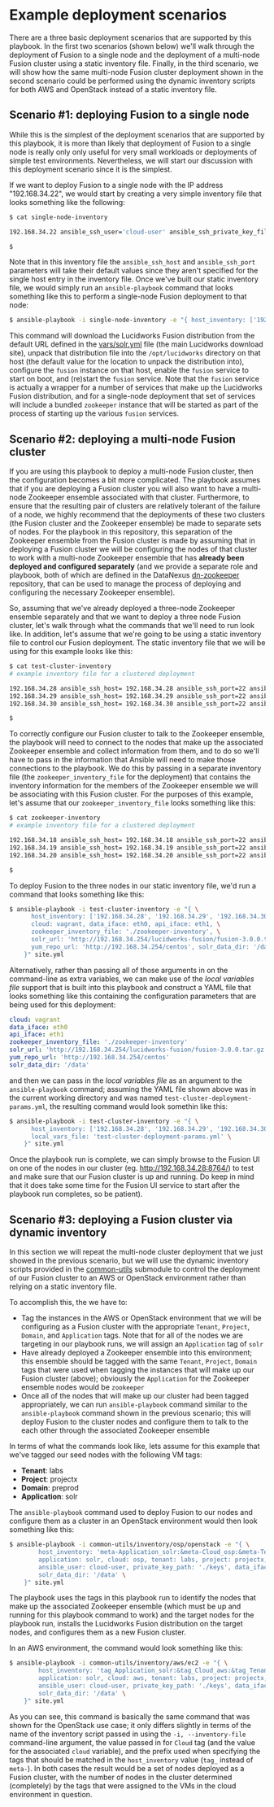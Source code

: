 # Example deployment scenarios

There are a three basic deployment scenarios that are supported by this playbook. In the first two scenarios (shown below) we'll walk through the deployment of Fusion to a single node and the deployment of a multi-node Fusion cluster using a static inventory file. Finally, in the third scenario, we will show how the same multi-node Fusion cluster deployment shown in the second scenario could be performed using the dynamic inventory scripts for both AWS and OpenStack instead of a static inventory file.

## Scenario #1: deploying Fusion to a single node
While this is the simplest of the deployment scenarios that are supported by this playbook, it is more than likely that deployment of Fusion to a single node is really only only useful for very small workloads or deployments of simple test environments. Nevertheless, we will start our discussion with this deployment scenario since it is the simplest.

If we want to deploy Fusion to a single node with the IP address "192.168.34.22", we would start by creating a very simple inventory file that looks something like the following:

```bash
$ cat single-node-inventory

192.168.34.22 ansible_ssh_user='cloud-user' ansible_ssh_private_key_file='keys/test_node_private_key'

$ 
```

Note that in this inventory file the `ansible_ssh_host` and `ansible_ssh_port` parameters will take their default values since they aren't specified for the single host entry in the inventory file. Once we've built our static inventory file, we would simply run an `ansible-playbook` command that looks something like this to perform a single-node Fusion deployment to that node:

```bash
$ ansible-playbook -i single-node-inventory -e "{ host_inventory: ['192.168.34.22'] }" site.yml
```

This command will download the Lucidworks Fusion distribution from the default URL defined in the [vars/solr.yml](../vars/solr.yml) file (the main Lucidworks download site), unpack that distribution file into the `/opt/lucidworks` directory on that host (the default value for the location to unpack the distribution into), configure the `fusion` instance on that host, enable the `fusion` service to start on boot, and (re)start the `fusion` service. Note that the `fusion` service is actually a wrapper for a number of services that make up the Lucidworks Fusion distribution, and for a single-node deployment that set of services will include a bundled `zookeeper` instance that will be started as part of the process of starting up the various `fusion` services.

## Scenario #2: deploying a multi-node Fusion cluster
If you are using this playbook to deploy a multi-node Fusion cluster, then the configuration becomes a bit more complicated. The playbook assumes that if you are deploying a Fusion cluster you will also want to have a multi-node Zookeeper ensemble associated with that cluster. Furthermore, to ensure that the resulting pair of clusters are relatively tolerant of the failure of a node, we highly recommend that the deployments of these two clusters (the Fusion cluster and the Zookeeper ensemble) be made to separate sets of nodes. For the playbook in this repository, this separation of the Zookeeper ensemble from the Fusion cluster is made by assuming that in deploying a Fusion cluster we will be configuring the nodes of that cluster to work with a multi-node Zookeeper ensemble that has **already been deployed and configured separately** (and we provide a separate role and playbook, both of which are defined in the DataNexus [dn-zookeeper](https://github.com/DataNexus/dn-zookeeper) repository, that can be used to manage the process of deploying and configuring the necessary Zookeeper ensemble).

So, assuming that we've already deployed a three-node Zookeeper ensemble separately and that we want to deploy a three node Fusion cluster, let's walk through what the commands that we'll need to run look like. In addition, let's assume that we're going to be using a static inventory file to control our Fusion deployment. The static inventory file that we will be using for this example looks like this:

```bash
$ cat test-cluster-inventory
# example inventory file for a clustered deployment

192.168.34.28 ansible_ssh_host= 192.168.34.28 ansible_ssh_port=22 ansible_ssh_user='cloud-user' ansible_ssh_private_key_file='keys/solr_cluster_private_key'
192.168.34.29 ansible_ssh_host= 192.168.34.29 ansible_ssh_port=22 ansible_ssh_user='cloud-user' ansible_ssh_private_key_file='keys/solr_cluster_private_key'
192.168.34.30 ansible_ssh_host= 192.168.34.30 ansible_ssh_port=22 ansible_ssh_user='cloud-user' ansible_ssh_private_key_file='keys/solr_cluster_private_key'

$
```

To correctly configure our Fusion cluster to talk to the Zookeeper ensemble, the playbook will need to connect to the nodes that make up the associated Zookeeper ensemble and collect information from them, and to do so we'll have to pass in the information that Ansible will need to make those connections to the playbook. We do this by passing in a separate inventory file (the `zookeeper_inventory_file` for the deployment) that contains the inventory information for the members of the Zookeeper ensemble we will be associating with this Fusion cluster. For the purposes of this example, let's assume that our `zookeeper_inventory_file` looks something like this:

```bash
$ cat zookeeper-inventory
# example inventory file for a clustered deployment

192.168.34.18 ansible_ssh_host= 192.168.34.18 ansible_ssh_port=22 ansible_ssh_user='cloud-user' ansible_ssh_private_key_file='keys/zk_cluster_private_key'
192.168.34.19 ansible_ssh_host= 192.168.34.19 ansible_ssh_port=22 ansible_ssh_user='cloud-user' ansible_ssh_private_key_file='keys/zk_cluster_private_key'
192.168.34.20 ansible_ssh_host= 192.168.34.20 ansible_ssh_port=22 ansible_ssh_user='cloud-user' ansible_ssh_private_key_file='keys/zk_cluster_private_key'

$
```

To deploy Fusion to the three nodes in our static inventory file, we'd run a command that looks something like this:

```bash
$ ansible-playbook -i test-cluster-inventory -e "{ \
      host_inventory: ['192.168.34.28', '192.168.34.29', '192.168.34.30'], \
      cloud: vagrant, data_iface: eth0, api_iface: eth1, \
      zookeeper_inventory_file: './zookeeper-inventory', \
      solr_url: 'http://192.168.34.254/lucidworks-fusion/fusion-3.0.0.tar.gz', \
      yum_repo_url: 'http://192.168.34.254/centos', solr_data_dir: '/data' \
    }" site.yml
```

Alternatively, rather than passing all of those arguments in on the command-line as extra variables, we can make use of the *local variables file* support that is built into this playbook and construct a YAML file that looks something like this containing the configuration parameters that are being used for this deployment:

```yaml
cloud: vagrant
data_iface: eth0
api_iface: eth1
zookeeper_inventory_file: './zookeeper-inventory'
solr_url: 'http://192.168.34.254/lucidworks-fusion/fusion-3.0.0.tar.gz'
yum_repo_url: 'http://192.168.34.254/centos'
solr_data_dir: '/data'
```

and then we can pass in the *local variables file* as an argument to the `ansible-playbook` command; assuming the YAML file shown above was in the current working directory and was named `test-cluster-deployment-params.yml`, the resulting command would look somethin like this:

```bash
$ ansible-playbook -i test-cluster-inventory -e "{ \
      host_inventory: ['192.168.34.28', '192.168.34.29', '192.168.34.30'], \
      local_vars_file: 'test-cluster-deployment-params.yml' \
    }" site.yml
```

Once the playbook run is complete, we can simply browse to the Fusion UI on one of the nodes in our cluster (eg. http://192.168.34.28:8764/) to test and make sure that our Fusion cluster is up and running. Do keep in mind that it does take some time for the Fusion UI service to start after the playbook run completes, so be patient).

## Scenario #3: deploying a Fusion cluster via dynamic inventory
In this section we will repeat the multi-node cluster deployment that we just showed in the previous scenario, but we will use the dynamic inventory scripts provided in the [common-utils](../common-utils) submodule to control the deployment of our Fusion cluster to an AWS or OpenStack environment rather than relying on a static inventory file.

To accomplish this, the we have to:

* Tag the instances in the AWS or OpenStack environment that we will be configuring as a Fusion cluster with the appropriate `Tenant`, `Project`, `Domain`, and `Application` tags. Note that for all of the nodes we are targeting in our playbook runs, we will assign an `Application` tag of `solr`
* Have already deployed a Zookeeper ensemble into this environment; this ensemble should be tagged with the same  `Tenant`, `Project`, `Domain` tags that were used when tagging the instances that will make up our Fusion cluster (above); obviously the  `Application` for the Zookeeper ensemble nodes would be `zookeeper`
* Once all of the nodes that will make up our cluster had been tagged appropriately, we can run `ansible-playbook` command similar to the `ansible-playbook` command shown in the previous scenario; this will deploy Fusion to the cluster nodes and configure them to talk to the each other through the associated Zookeeper ensemble

In terms of what the commands look like, lets assume for this example that we've tagged our seed nodes with the following VM tags:

* **Tenant**: labs
* **Project**: projectx
* **Domain**: preprod
* **Application**: solr

The `ansible-playbook` command used to deploy Fusion to our nodes and configure them as a cluster in an OpenStack environment would then look something like this:

```bash
$ ansible-playbook -i common-utils/inventory/osp/openstack -e "{ \
        host_inventory: 'meta-Application_solr:&meta-Cloud_osp:&meta-Tenant_labs:&meta-Project_projectx:&meta-Domain_preprod', \
        application: solr, cloud: osp, tenant: labs, project: projectx, domain: preprod, \
        ansible_user: cloud-user, private_key_path: './keys', data_iface: eth0, api_iface: eth1, \
        solr_data_dir: '/data' \
    }" site.yml
```

The playbook uses the tags in this playbook run to identify the nodes that make up the associated Zookeeper ensemble (which must be up and running for this playbook command to work) and the target nodes for the playbook run, installs the Lucidworks Fusion distribution on the target nodes, and configures them as a new Fusion cluster. 

In an AWS environment, the command would look something like this:

```bash
$ ansible-playbook -i common-utils/inventory/aws/ec2 -e "{ \
        host_inventory: 'tag_Application_solr:&tag_Cloud_aws:&tag_Tenant_labs:&tag_Project_projectx:&tag_Domain_preprod', \
        application: solr, cloud: aws, tenant: labs, project: projectx, domain: preprod, \
        ansible_user: cloud-user, private_key_path: './keys', data_iface: eth0, api_iface: eth1, \
        solr_data_dir: '/data' \
    }" site.yml
```

As you can see, this command is basically the same command that was shown for the OpenStack use case; it only differs slightly in terms of the name of the inventory script passed in using the `-i, --inventory-file` command-line argument, the value passed in for `Cloud` tag (and the value for the associated `cloud` variable), and the prefix used when specifying the tags that should be matched in the `host_inventory` value (`tag_` instead of `meta-`). In both cases the result would be a set of nodes deployed as a Fusion cluster, with the number of nodes in the cluster determined (completely) by the tags that were assigned to the VMs in the cloud environment in question.
